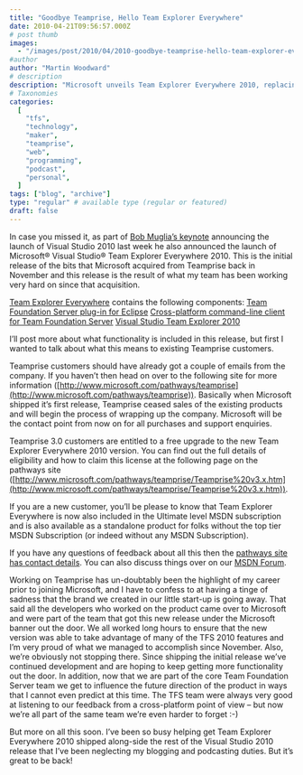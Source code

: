 ```yaml
---
title: "Goodbye Teamprise, Hello Team Explorer Everywhere"
date: 2010-04-21T09:56:57.000Z
# post thumb
images:
  - "/images/post/2010/04/2010-goodbye-teamprise-hello-team-explorer-everywhere.jpg"
#author
author: "Martin Woodward"
# description
description: "Microsoft unveils Team Explorer Everywhere 2010, replacing Teamprise and enhancing support for multi-platform development."
# Taxonomies
categories:
  [
    "tfs",
    "technology",
    "maker",
    "teamprise",
    "web",
    "programming",
    "podcast",
    "personal",
  ]
tags: ["blog", "archive"]
type: "regular" # available type (regular or featured)
draft: false
---
```


In case you missed it, as part of [Bob Muglia’s keynote](http://www.microsoft.com/presspass/exec/bobmuglia/apr10/04-12visualstudio2010.mspx) announcing the launch of Visual Studio 2010 last week he also announced the launch of Microsoft® Visual Studio® Team Explorer Everywhere 2010. This is the initial release of the bits that Microsoft acquired from Teamprise back in November and this release is the result of what my team has been working very hard on since that acquisition.

[Team Explorer Everywhere](http://www.microsoft.com/downloads/details.aspx?displaylang=en&FamilyID=af1f5168-c0f7-47c6-be7a-2a83a6c02e57) contains the following components: [Team Foundation Server plug-in for Eclipse](http://www.microsoft.com/downloads/details.aspx?displaylang=en&FamilyID=af1f5168-c0f7-47c6-be7a-2a83a6c02e57) [Cross-platform command-line client for Team Foundation Server](http://www.microsoft.com/downloads/details.aspx?displaylang=en&FamilyID=af1f5168-c0f7-47c6-be7a-2a83a6c02e57) [Visual Studio Team Explorer 2010](http://www.microsoft.com/downloads/details.aspx?familyid=FE4F9904-0480-4C9D-A264-02FEDD78AB38&displaylang=en)

I’ll post more about what functionality is included in this release, but first I wanted to talk about what this means to existing Teamprise customers.

Teamprise customers should have already got a couple of emails from the company. If you haven’t then head on over to the following site for more information ([http://www.microsoft.com/pathways/teamprise](http://www.microsoft.com/pathways/teamprise)). Basically when Microsoft shipped it’s first release, Teamprise ceased sales of the existing products and will begin the process of wrapping up the company. Microsoft will be the contact point from now on for all purchases and support enquiries.

Teamprise 3.0 customers are entitled to a free upgrade to the new Team Explorer Everywhere 2010 version. You can find out the full details of eligibility and how to claim this license at the following page on the pathways site ([http://www.microsoft.com/pathways/teamprise/Teamprise%20v3.x.htm](http://www.microsoft.com/pathways/teamprise/Teamprise%20v3.x.htm)).

If you are a new customer, you’ll be please to know that Team Explorer Everywhere is now also included in the Ultimate level MSDN subscription and is also available as a standalone product for folks without the top tier MSDN Subscription (or indeed without any MSDN Subscription).

If you have any questions of feedback about all this then the [pathways site has contact details](http://www.microsoft.com/pathways/teamprise/). You can also discuss things over on our [MSDN Forum](http://social.msdn.microsoft.com/Forums/en-US/tee/threads).

Working on Teamprise has un-doubtably been the highlight of my career prior to joining Microsoft, and I have to confess to at having a tinge of sadness that the brand we created in our little start-up is going away. That said all the developers who worked on the product came over to Microsoft and were part of the team that got this new release under the Microsoft banner out the door. We all worked long hours to ensure that the new version was able to take advantage of many of the TFS 2010 features and I’m very proud of what we managed to accomplish since November. Also, we’re obviously not stopping there. Since shipping the initial release we’ve continued development and are hoping to keep getting more functionality out the door. In addition, now that we are part of the core Team Foundation Server team we get to influence the future direction of the product in ways that I cannot even predict at this time. The TFS team were always very good at listening to our feedback from a cross-platform point of view – but now we’re all part of the same team we’re even harder to forget :-)

But more on all this soon. I’ve been so busy helping get Team Explorer Everywhere 2010 shipped along-side the rest of the Visual Studio 2010 release that I’ve been neglecting my blogging and podcasting duties. But it’s great to be back!
